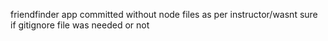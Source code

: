 friendfinder app
  committed without node files as per instructor/wasnt sure if gitignore file was needed or not

